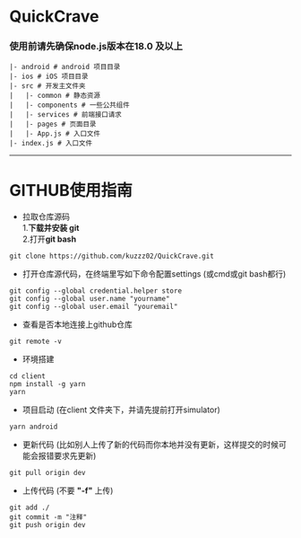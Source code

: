 # QuickCrave

### 使用前请先确保node.js版本在18.0 及以上

```
|- android # android 项目目录
|- ios # iOS 项目目录
|- src # 开发主文件夹
|   |- common # 静态资源
|   |- components # 一些公共组件
|   |- services # 前端接口请求
|   |- pages # 页面目录
|   |- App.js # 入口文件
|- index.js # 入口文件
```
---

# GITHUB使用指南

- 拉取仓库源码  
1.**下载并安装 git**  
2.打开**git bash**
```
git clone https://github.com/kuzzz02/QuickCrave.git
```

- 打开仓库源代码，在终端里写如下命令配置settings (或cmd或git bash都行)
```
git config --global credential.helper store
git config --global user.name "yourname"
git config --global user.email "youremail"
```

- 查看是否本地连接上github仓库
```
git remote -v
```

- 环境搭建
```
cd client
npm install -g yarn
yarn
```

- 项目启动 (在client 文件夹下，并请先提前打开simulator)
```
yarn android
```

- 更新代码 (比如别人上传了新的代码而你本地并没有更新，这样提交的时候可能会报错要求先更新)
```
git pull origin dev
```

- 上传代码 (不要 **"-f"** 上传)
```
git add ./
git commit -m "注释"
git push origin dev
```

